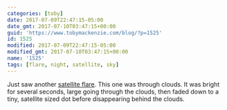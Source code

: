 ```yaml
---
categories: [toby]
date: 2017-07-09T22:47:15-05:00
date_gmt: 2017-07-10T03:47:15+00:00
guid: 'https://www.tobymackenzie.com/blog/?p=1525'
id: 1525
modified: 2017-07-09T22:47:15-05:00
modified_gmt: 2017-07-10T03:47:15+00:00
name: '1525'
tags: [flare, night, satellite, sky]
---
```


Just saw another [satellite flare](https://en.wikipedia.org/wiki/Satellite_flare).  This one was through clouds.  It was bright for several seconds, large going through the clouds, then faded down to a tiny, satellite sized dot before disappearing behind the clouds.
